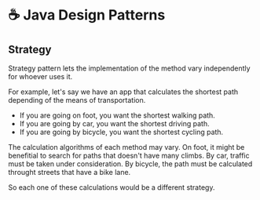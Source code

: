 # ☕ Java Design Patterns

## Strategy

Strategy pattern lets the implementation of the method vary independently for whoever uses it.

For example, let's say we have an app that calculates the shortest path depending of the means of transportation. 

- If you are going on foot, you want the shortest walking path. 
- If you are going by car, you want the shortest driving path.
- If you are going by bicycle, you want the shortest cycling path.

The calculation algorithms of each method may vary. On foot, it might be benefitial to search for paths that doesn't have many climbs. By car, traffic must be taken under consideration. By bicycle, the path must be calculated throught streets that have a bike lane.

So each one of these calculations would be a different strategy.
